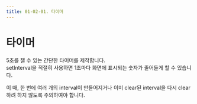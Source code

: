 ```yaml
---
title: 01-02-01. 타이머
---
```


# 타이머

5초를 잴 수 있는 간단한 타이머를 제작합니다.  
setInterval을 적절히 사용하면 1초마다 화면에 표시되는 숫자가 줄어들게 할 수 있습니다.  

이 때, 한 번에 여러 개의 interval이 만들어지거나 이미 clear된 interval을 다시 clear하려 하지 않도록 주의하여야 합니다.
